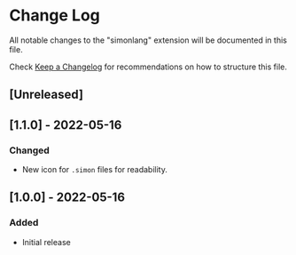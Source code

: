 # Change Log

All notable changes to the "simonlang" extension will be documented in this file.

Check [Keep a Changelog](http://keepachangelog.com/) for recommendations on how to structure this file.

## [Unreleased]

## [1.1.0] - 2022-05-16
### Changed
- New icon for `.simon` files for readability.

## [1.0.0] - 2022-05-16
### Added
- Initial release